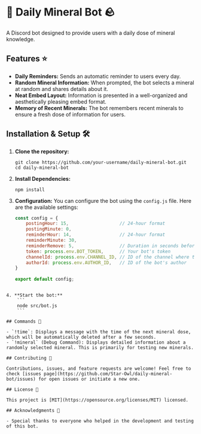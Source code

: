 # 💎 Daily Mineral Bot 🪨

A Discord bot designed to provide users with a daily dose of mineral knowledge. 

## Features ⭐️

- **Daily Reminders:** Sends an automatic reminder to users every day.
- **Random Mineral Information:** When prompted, the bot selects a mineral at random and shares details about it.
- **Neat Embed Layout:** Information is presented in a well-organized and aesthetically pleasing embed format.
- **Memory of Recent Minerals:** The bot remembers recent minerals to ensure a fresh dose of information for users.

## Installation & Setup 🛠️

1. **Clone the repository:**
    ```
    git clone https://github.com/your-username/daily-mineral-bot.git
    cd daily-mineral-bot
    ```

2. **Install Dependencies:**
    ```
    npm install
    ```

3. **Configuration:** You can configure the bot using the `config.js` file. Here are the available settings:
   ```javascript
   const config = {
       postingHour: 15,                   // 24-hour format
       postingMinute: 0,
       reminderHour: 14,                  // 24-hour format
       reminderMinute: 30,
       reminderRemove: 5,                 // Duration in seconds before the reminder is removed
       token: process.env.BOT_TOKEN,      // Your bot's token
       channelId: process.env.CHANNEL_ID, // ID of the channel where the bot should post
       authorId: process.env.AUTHOR_ID,   // ID of the bot's author
   }
        
   export default config;
```

4. **Start the bot:**
    ```
    node src/bot.js
    ```

## Commands 🤖

- `!time`: Displays a message with the time of the next mineral dose, which will be automatically deleted after a few seconds.
- `!mineral` (Debug Command): Displays detailed information about a randomly selected mineral. This is primarily for testing new minerals.

## Contributing 🤝

Contributions, issues, and feature requests are welcome! Feel free to check [issues page](https://github.com/Star-Owl/daily-mineral-bot/issues) for open issues or initiate a new one. 

## License 📄

This project is [MIT](https://opensource.org/licenses/MIT) licensed.

## Acknowledgments 🙏

- Special thanks to everyone who helped in the development and testing of this bot.
